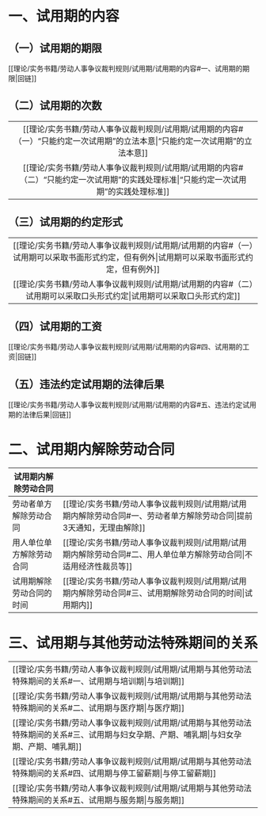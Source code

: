 # 一、试用期的内容
## （一）试用期的期限
[[理论/实务书籍/劳动人事争议裁判规则/试用期/试用期的内容#一、试用期的期限|回链]]
## （二）试用期的次数
||
|:---:|
|[[理论/实务书籍/劳动人事争议裁判规则/试用期/试用期的内容#（一）“只能约定一次试用期”的立法本意\|“只能约定一次试用期”的立法本意]]|
|[[理论/实务书籍/劳动人事争议裁判规则/试用期/试用期的内容#（二）“只能约定一次试用期”的实践处理标准\|“只能约定一次试用期”的实践处理标准]]|
## （三）试用期的约定形式
||
|:---:|
|[[理论/实务书籍/劳动人事争议裁判规则/试用期/试用期的内容#（一）试用期可以采取书面形式约定，但有例外\|试用期可以采取书面形式约定，但有例外]]|
|[[理论/实务书籍/劳动人事争议裁判规则/试用期/试用期的内容#（二）试用期可以采取口头形式约定\|试用期可以采取口头形式约定]]|
## （四）试用期的工资
[[理论/实务书籍/劳动人事争议裁判规则/试用期/试用期的内容#四、试用期的工资|回链]]
## （五）违法约定试用期的法律后果
[[理论/实务书籍/劳动人事争议裁判规则/试用期/试用期的内容#五、违法约定试用期的法律后果|回链]]
# 二、试用期内解除劳动合同
| 试用期内解除劳动合同 |  |
| ---- | ---- |
| 劳动者单方解除劳动合同 | [[理论/实务书籍/劳动人事争议裁判规则/试用期/试用期内解除劳动合同#一、劳动者单方解除劳动合同\|提前3天通知，无理由解除]] |
| 用人单位单方解除劳动合同 | [[理论/实务书籍/劳动人事争议裁判规则/试用期/试用期内解除劳动合同#二、用人单位单方解除劳动合同\|不适用经济性裁员等]] |
| 试用期解除劳动合同的时间 | [[理论/实务书籍/劳动人事争议裁判规则/试用期/试用期内解除劳动合同#三、试用期解除劳动合同的时间\|试用期内]] |

# 三、试用期与其他劳动法特殊期间的关系
|  |
| ---- |
| [[理论/实务书籍/劳动人事争议裁判规则/试用期/试用期与其他劳动法特殊期间的关系#一、试用期与培训期\|与培训期]] |
| [[理论/实务书籍/劳动人事争议裁判规则/试用期/试用期与其他劳动法特殊期间的关系#二、试用期与医疗期\|与医疗期]] |
| [[理论/实务书籍/劳动人事争议裁判规则/试用期/试用期与其他劳动法特殊期间的关系#三、试用期与妇女孕期、产期、哺乳期\|与妇女孕期、产期、哺乳期]] |
| [[理论/实务书籍/劳动人事争议裁判规则/试用期/试用期与其他劳动法特殊期间的关系#四、试用期与停工留薪期\|与停工留薪期]] |
| [[理论/实务书籍/劳动人事争议裁判规则/试用期/试用期与其他劳动法特殊期间的关系#五、试用期与服务期\|与服务期]] |